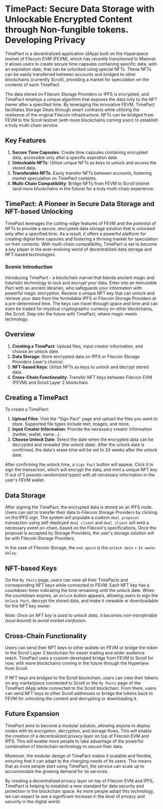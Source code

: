 # TimePact: Secure Data Storage with Unlockable Encrypted Content through Non-fungible tokens. Developing Privacy

TimePact is a decentralized application (dApp) built on the Hyperspace testnet of Filecoin EVM (FEVM), which has recently transitioned to Mainnet. It allows users to create secure time capsules containing specific data, with an expiration date, that can be unlocked using special NFTs. These NFTs can be easily transferred between accounts and bridged to other blockchains (currently Scroll), providing a market for speculation on the contents of each TimePact.

The data stored on Filecoin Storage Providers or IPFS is encrypted, and TimePact employs a unique algorithm that exposes the data only to the NFT owner after a specified time. By leveraging the innovative FEVM, TimePact facilitates Storage Deals through smart contracts while utilizing the resilience of the original Filecoin infrastructure. NFTs can be bridged from FEVM to the Scroll testnet (with more blockchains coming soon) to establish a truly multi-chain service.

## Key Features

1. **Secure Time Capsules**: Create time capsules containing encrypted data, accessible only after a specific expiration date.
2. **Unlockable NFTs**: Utilize unique NFTs as keys to unlock and access the stored data.
3. **Transferable NFTs**: Easily transfer NFTs between accounts, fostering market speculation on TimePact contents.
4. **Multi-Chain Compatibility**: Bridge NFTs from FEVM to Scroll testnet (and more blockchains in the future) for a truly multi-chain experience.

## TimePact: A Pioneer in Secure Data Storage and NFT-based Unlocking

TimePact leverages the cutting-edge features of FEVM and the potential of NFTs to provide a secure, encrypted data storage solution that is unlocked only after a specified time. As a result, it offers a powerful platform for creating digital time capsules and fostering a thriving market for speculation on their contents. With multi-chain compatibility, TimePact is set to become a key player in the ever-evolving world of decentralized data storage and NFT-based technologies.


### Scenic Introduction
Introducing TimePact - a blockchain marvel that blends ancient magic and futuristic technology to lock and encrypt your data. Enter into an Immutable Pact with an ancient librarian, who safeguards your information with powerful magic encryption. Receive a unique NFT key that can unlock and retrieve your data from the formidable IPFS or Filecoin Storage Providers at a pre-determined time. The keys can travel through space and time and can even be traded for mystical cryptographic currency on other blockchains, like Scroll. Step into the future with TimePact, where magic meets technology.

## Overview

1. **Creating a TimePact**: Upload files, input creator information, and choose an unlock date.
2. **Data Storage**: Store encrypted data on IPFS or Filecoin Storage Providers (user's choice).
3. **NFT-based Keys**: Utilize NFTs as keys to unlock and decrypt stored data.
4. **Cross-Chain Functionality**: Transfer NFT keys between Filecoin EVM (FEVM) and Scroll Layer 2 blockchain.

## Creating a TimePact

To create a TimePact:

1. **Upload Files**: Visit the "Sign Pact" page and upload the files you want to store. Supported file types include text, images, and more.
2. **Input Creator Information**: Provide the necessary creator information (twitter, wallet, name...).
3. **Choose Unlock Date**: Select the date when the encrypted data can be decrypted and revealed (the unlock date). After the unlock date is confirmed, the data's erase time will be set to 24 weeks after the unlock date.

After confirming the unlock time, a `Sign Pact` button will appear. Click it to sign the transaction, which will encrypt the data, and mint a unique NFT key (1 out of 5 pseudo-randomized types) with all necessary information in the user's FEVM wallet.

## Data Storage

After signing the TimePact, the encrypted data is stored on an IPFS node. Users can opt to transfer their data to Filecoin Storage Providers by clicking on the IPFS sign. The system will populate a custom `deal proposal` transaction using self-deployed `deal client` and `deal client` will emit a necessary event on-chain, based on the Filecoin's specifications. Once the proposal is accepted by Storage Providers, the user's storage solution will be with Filecoin Storage Providers. 

In the case of Filecoin Storage, the `end_epoch` is the `unlock date` + `24 weeks delay`.

## NFT-based Keys

On the `My Pacts` page, users can view all their TimePacts and corresponding NFT keys while connected to FEVM. Each NFT key has a countdown timer indicating the time remaining until the unlock date. When the countdown expires, an `Unlock` button appears, allowing users to sign the `Unlock Pact`, decrypt the stored data, and make it viewable or downloadable for the NFT key owner.

*Note: Once an NFT key is used to unlock data, it becomes non-transferable (soul-bound) to avoid market confusion.*

## Cross-Chain Functionality

Users can send their NFT keys to other wallets on FEVM or bridge the token to the Scroll Layer 2 blockchain for easier trading and wider audience reach. TimePact uses a custom-developed bridge from FEVM to Scroll for now, with more blockchains coming in the future through the Hyperlane from Scroll.

If NFT keys are bridged to the Scroll blockchain, users can view their tokens on any marketplace connected to Scroll or the `My Pacts` page of the TimePact dApp while connected to the Scroll blockchain. From there, users can send NFT keys to other Scroll addresses or bridge the tokens back to FEVM for unlocking the content and decrypting or downloading it.

## Future Expansion

TimePact aims to become a modular solution, allowing anyone to deploy nodes with its encryption, decryption, and storage flows. This will enable the creation of a decentralized privacy layer on top of Filecoin EVM and IPFS. This will enable more people to take advantage of the powerful combination of blockchain technology to secure their data.

Moreover, the modular design of TimePact makes it scalable and flexible, ensuring that it can adapt to the changing needs of its users. This means that as more people start using TimePact, the service can scale up to accommodate the growing demand for its services.

By creating a decentralized privacy layer on top of Filecoin EVM and IPFS, TimePact is helping to establish a new standard for data security and protection in the blockchain space. As more people adopt this technology, we can expect to see a significant increase in the level of privacy and security in the digital world.



